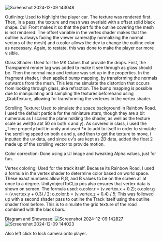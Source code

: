 ![Screenshot 2024-12-09 143048](https://github.com/user-attachments/assets/5cb35b4c-40f3-4b4f-9169-5d9a362b1e4d)

Outlining: Used to highlight the player car. The texture was rendered first. Then, in a pass, the texture and mesh was overlaid with a offset solid black shape. Cull Front makes it so that the part fo the outline covering the mesh is not rendered. The offset variable in the vertex shader makes that the outline is always facing the viewer camera(by normalizing the normal vectors of the mesh) and o.color allows the dev to change the outline color as necessary. Again, to restate, this was done to make the player car more visible.

Glass Shader: Used for the MK Cubes that provide the drops. First, the Transparent render tag was added to make it see through as glass should be. Then the normal map and texture was set up in the properties. In the fragment shader, i then applied bump mapping, by transforming the normals outwards from the mesh. This lets me simulate the distortion that occurs from looking through glass, aka refraction. The bump mapping is possible due to manipulating and sampling the textures beforehand using _GrabTexture, allowing for transforming the vertexes in the vertex shader.

Scrolling Texture: Used to simulate the space background in Rainbow Road. I used the default particle for the miniature stars, though they are a bit numerous as I scaled the plane holding the shader, as well as the texture scale as well(to abt 50 on both x and y). As covered in class, i used the _Time property built in unity and used *= to add to itself in order to simulate the scrolling speed on both x and y, and then to get the texture to move, i inputted the uv data, and since uv's are kept as 2D data, added the float 2 made up of the scrolling vector to provide motion. 

Color correction: Done using a UI image and tweaking Alpha values, just for fun.

Vertex coloring: Used for the track itself. Because its Rainbow Road, I used a formula in the vertex shader to determine color based on world space. These exact numbers allow R,G, and B values to be on the screen all at once to a degree. UnityobjectToCLip pos also ensures that vertex data is shown on screen.
The formula used:  o.color.r = (v.vertex.x + 0.2);
                   o.color.g = (v.vertex.y + 0.3) / 2;
                   o.color.b = (v.vertex.z + 0.4) / 5;
                   This was followed up with a second shader pass to outline the Track itself using the outline shader from before. This is to simulate the grid texture of the road combined with the black bars.
                  
Diagram and Showcase:
![Screenshot 2024-12-09 142827](https://github.com/user-attachments/assets/72c4a08d-a6c1-4476-8fb9-033d373ba5a9)
![Screenshot 2024-12-09 144023](https://github.com/user-attachments/assets/83263f65-2084-4fbd-ab45-88c62e30fe98)


Also left click to lock camera onto player.
